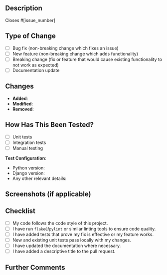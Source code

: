 ## Description

<!-- Please include a summary of the change and why it was necessary. -->
<!-- Link any related issues here, using GitHub’s "Closes #[issue_number]" syntax if applicable. -->

Closes #[issue_number]

## Type of Change

<!-- Please delete options that are not relevant. -->

- [ ] Bug fix (non-breaking change which fixes an issue)
- [ ] New feature (non-breaking change which adds functionality)
- [ ] Breaking change (fix or feature that would cause existing functionality to not work as expected)
- [ ] Documentation update

## Changes

<!-- Provide a brief overview of what was changed, added, or removed in this pull request. -->

- **Added**: <!-- e.g., new views, models, etc. -->
- **Modified**: <!-- e.g., existing code improvements, refactoring, etc. -->
- **Removed**: <!-- e.g., deprecated components, old methods, etc. -->

## How Has This Been Tested?

<!-- Describe the tests that you ran to verify your changes. Provide instructions to help the reviewer replicate the tests. -->

- [ ] Unit tests
- [ ] Integration tests
- [ ] Manual testing

**Test Configuration**:
- Python version:
- Django version:
- Any other relevant details:

## Screenshots (if applicable)

<!-- Add screenshots to demonstrate the changes made, especially for UI-related updates. -->

## Checklist

- [ ] My code follows the code style of this project.
- [ ] I have run `flake8`/`pylint` or similar linting tools to ensure code quality.
- [ ] I have added tests that prove my fix is effective or my feature works.
- [ ] New and existing unit tests pass locally with my changes.
- [ ] I have updated the documentation where necessary.
- [ ] I have added a descriptive title to the pull request.

## Further Comments

<!-- If additional context is needed, please describe here. -->

